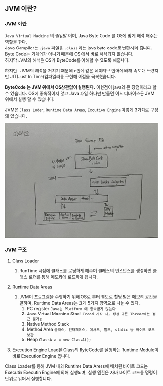 ## JVM 이란?

### JVM 이란
`Java Virtual Machine` 의 줄임말 이며, Java Byte Code 를 OS에 맞게 해석 해주는 역할을 한다.  
Java Compiler는 `.java` 파일을 `.class` 라는 java byte code로 변환시켜 줍니다.  
Byte Code는 기계어가 아니기 때문에 OS 에서 바로 해석되지 않습니다.  
하지막 JVM의 해석은 OS가 ByteCode를 이해할 수 있도록 해줍니다.  

하지만.. JVM의 해석을 거치기 때문에 c언어 같은 네이티브 언어에 배해 속도가 느렸지만 JIT(Just In Time)컴파일러를 구현해 이점을 극복했습니다.  

**ByteCode 는 JVM 위에서 OS상관없이 실행된다.** 이런점이 java의 큰 장점이라고 할 수 있습니다. OS에 종속적이지 않고 Java 파일 하나만 만들면 어느 디바이스든 JVM 위에서 실행 할 수 있습니다.  

JVM은 `Class Loder`, `Runtime Data Areas`, `Excution Engine` 이렇게 3가지로 구성 돼 있습니다.  

<img src="../../img/JVM-structure.jpg" width="500">

### JVM 구조
1. Class Loader
   1. RunTime 시점에 클래스를 로딩하게 해주며 클래스의 인스턴스를 생성하면 클래스 로더를 통해 메모리에 로드하게 됩니다.
2. Runtime Data Areas
   1. JVM이 프로그램을 수행하기 위해 OS로 부터 별도로 할당 받은 메모리 공간을 말하며, Runtime Data Areas는 크게 5가지 영역으로 나눌 수 있다.
      1. PC register `Java는 Platform 에 종속받지 않는다`
      2. Java Virtual Machine Stack `Tread 시작 시, 생성 다른 Thread에는 접근 불가능`
      3. Native Method Stack
      4. Method Area `클래스, 인터페이스, 메서드, 필드, static 등 바이크 코드 보관`
      5. Heap `ClassA a = new ClassA();`


3. Execution Engine 
Load된 Class의 ByteCode를 실행하는 Runtime Module이 바로 Execution Engine 입니다. 

Class Loader를 통해 JVM 내의 Runtime Data Areas에 배치된 바이트 코드는 Executin Executin Engine에 의해 실행되며, 실행 엔진은 자바 바이트 코드를 명령어 단위로 읽어서 실행합니다.
